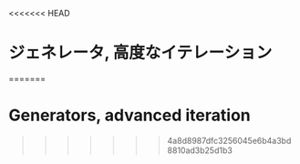 
<<<<<<< HEAD
# ジェネレータ, 高度なイテレーション
=======
# Generators, advanced iteration
>>>>>>> 4a8d8987dfc3256045e6b4a3bd8810ad3b25d1b3
